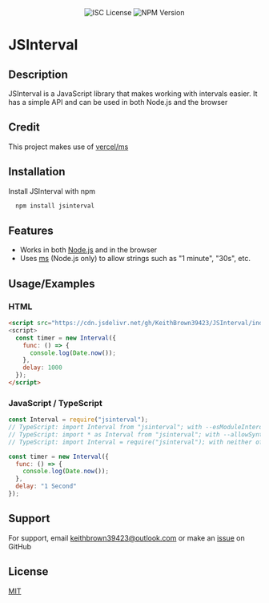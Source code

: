 <div style="text-align: center;">
  <img alt="ISC License" src="https://img.shields.io/github/license/keithbrown39423/jsinterval">
  <img alt="NPM Version" src="https://img.shields.io/npm/v/jsinterval">
</div>

# JSInterval

## Description

JSInterval is a JavaScript library that makes working with intervals easier. It has a simple API and can be used in both Node.js and the browser

## Credit
This project makes use of [vercel/ms](https://github.com/vercel/ms)

## Installation

Install JSInterval with npm

```bash
  npm install jsinterval
```

## Features

- Works in both [Node.js](https://nodejs.org/) and in the browser
- Uses [ms](https://npmjs.com/package/ms/) (Node.js only) to allow strings such as "1 minute", "30s", etc.

## Usage/Examples

### HTML

```html
<script src="https://cdn.jsdelivr.net/gh/KeithBrown39423/JSInterval/index.js">
<script>
  const timer = new Interval({
    func: () => {
      console.log(Date.now());
    },
    delay: 1000
  });
</script>
```

### JavaScript / TypeScript

```javascript
const Interval = require("jsinterval");
// TypeScript: import Interval from "jsinterval"; with --esModuleInterop
// TypeScript: import * as Interval from "jsinterval"; with --allowSyntheticDefaultImports
// TypeScript: import Interval = require("jsinterval"); with neither of the above

const timer = new Interval({
  func: () => {
    console.log(Date.now());
  },
  delay: "1 Second"
});
```

## Support

For support, email [keithbrown39423@outlook.com](mailto:keithbrown39423@outlook.com) or make an [issue](https://github.com/KeithBrown39423/JSInterval/issues/new) on GitHub

## License

[MIT](https://github.com/KeithBrown39423/JSInterval/blob/main/LICENSE)
